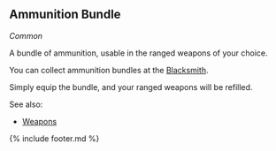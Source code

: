 ## Ammunition Bundle

_Common_ 

A bundle of ammunition, usable in the ranged weapons of your choice.

You can collect ammunition bundles at the [Blacksmith](../../locations/blacksmith/index.md).

Simply equip the bundle, and your ranged weapons will be refilled.

See also:
 - [Weapons](../../items/weapons.md)
 
{% include footer.md %}
